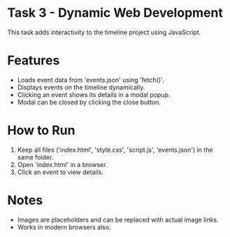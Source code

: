 # Task 3 - Dynamic Web Development


This task adds interactivity to the timeline project using JavaScript.

# Features
- Loads event data from 'events.json' using 'fetch()'.
- Displays events on the timeline dynamically.
- Clicking an event shows its details in a modal popup.
- Modal can be closed by clicking the close button.

# How to Run
1. Keep all files ('index.html', 'style.css', 'script.js', 'events.json') in the same folder.
2. Open 'index.html' in a browser.
3. Click an event to view details.

# Notes
- Images are placeholders and can be replaced with actual image links.
- Works in modern browsers also.
